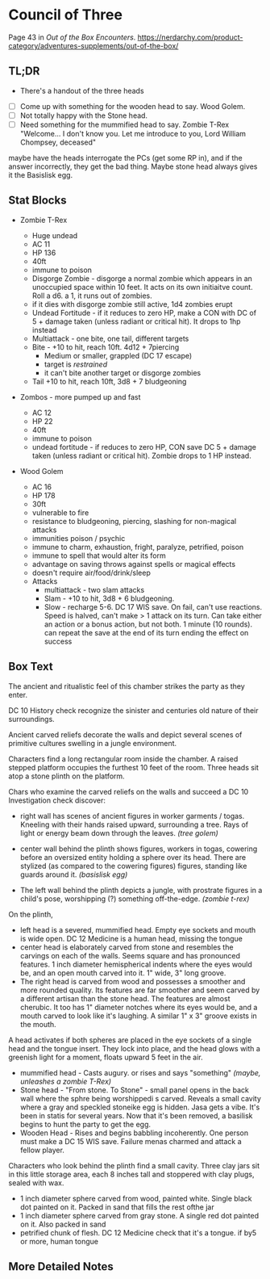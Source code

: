 # Council of Three

Page 43 in _Out of the Box Encounters_. https://nerdarchy.com/product-category/adventures-supplements/out-of-the-box/

## TL;DR

- There's a handout of the three heads

- [ ] Come up with something for the wooden head to say.  Wood Golem.
- [ ] Not totally happy with the Stone head.
- [ ] Need something for the mummified head to say. Zombie T-Rex
      "Welcome... I don't know you.  Let me introduce to you, Lord William Chompsey,
      deceased"

maybe have the heads interrogate the PCs (get some RP in), and if the
answer incorrectly, they get the bad thing.  Maybe stone head always
gives it the Basislisk egg.


## Stat Blocks

* Zombie T-Rex
  - Huge undead
  - AC 11
  - HP 136
  - 40ft
  - immune to poison
  - Disgorge Zombie - disgorge a normal zombie which appears in an unoccupied
    space within 10 feet. It acts on its own initiaitve count.  Roll a d6.
    a 1, it runs out of zombies.
  - if it dies with disgorge zombie still active, 1d4 zombies erupt
  - Undead Fortitude - if it reduces to zero HP, make a CON with DC of
    5 + damage taken (unless radiant or critical hit).  It drops to 1hp
    instead
  - Multiattack - one bite, one tail, different targets
  - Bite - +10 to hit, reach 10ft.  4d12 + 7piercing
       - Medium or smaller, grappled (DC 17 escape)
       - target is _restrained_
       - it can't bite another target or disgorge zombies
  - Tail +10 to hit, reach 10ft, 3d8 + 7 bludgeoning

* Zombos - more pumped up and fast
  - AC 12
  - HP 22
  - 40ft
  - immune to poison
  - undead fortitude - if reduces to zero HP, CON save DC 5 + damage taken
    (unless radiant or critical hit).  Zombie drops to 1 HP instead.

* Wood Golem
  - AC 16
  - HP 178
  - 30ft
  - vulnerable to fire
  - resistance to bludgeoning, piercing, slashing for non-magical attacks
  - immunities poison / psychic
  - immune to charm, exhaustion, fright, paralyze, petrified, poison
  - immune to spell that would alter its form
  - advantage on saving throws against spells or magical effects
  - doesn't require air/food/drink/sleep
  * Attacks
      - multiattack - two slam attacks
      - Slam - +10 to hit, 3d8 + 6 bludgeoning.
      - Slow - recharge 5-6.  DC 17 WIS save. On fail, can't use reactions.
        Speed is halved, can't make > 1 attack on its turn.  Can take either
	an action or a bonus action, but not both.  1 minute (10 rounds).
        can repeat the save at the end of its turn ending the effect on success


## Box Text

The ancient and ritualistic feel of this chamber strikes the party
as they enter.

DC 10 History check recognize the sinister and centuries old nature of
their surroundings.

Ancient carved reliefs decorate the walls and depict several scenes
of primitive cultures swelling in a jungle environment.

Characters find a long rectangular room inside the chamber.
A raised stepped platform occupies the furthest 10 feet of the room.
Three heads sit atop a stone plinth on the platform.

Chars who examine the carved reliefs on the walls and succeed
a DC 10 Investigation check discover:

- right wall has scenes of ancient figures in worker garments / togas.
Kneeling with their hands raised upward, surrounding a tree.
Rays of light or energy beam down through the leaves. _(tree golem)_

- center wall behind the plinth shows figures, workers in togas, cowering before an
  oversized entity holding a sphere over its head.  There are stylized
  (as compared to the cowering figures) figures, standing like guards
  around it.  _(basislisk egg)_

- The left wall behind the plinth depicts a jungle, with prostrate
  figures in a child's pose, worshipping (?) something off-the-edge.
  _(zombie t-rex)_


On the plinth,
  - left head is a severed, mummified head. Empty eye sockets and mouth
    is wide open.  DC 12 Medicine is a human head, missing the tongue
  - center head is elaborately carved from stone and resembles the carvings
    on each of the walls.  Seems square and has pronounced features.
    1 inch diameter hemispherical indents where the eyes would be, and
    an open mouth carved into it. 1" wide, 3" long groove.
  - The right head is carved from wood and possesses a smoother and more
    rounded quality.  Its features are far smoother and seem carved by
    a different artisan than the stone head. The features are almost
    cherubic.  It too has 1" diameter notches where its eyes would be,
    and a mouth carved to look like it's laughing.  A similar 1" x 3" 
    groove exists in the mouth.

A head activates if  both spheres are placed in the eye sockets of a single
head and the tongue insert.  They lock into place, and the head glows
with a greenish light for a moment, floats upward 5 feet in the air.

- mummified head - Casts augury.  or rises and says "something"
  _(maybe, unleashes a zombie T-Rex)_
- Stone head - "From stone. To Stone" - small panel opens in the back wall
  where the sphre being worshippedi s carved.  Reveals a small cavity where a 
  gray and speckled stoneike egg is hidden.  Jasa gets a vibe.
  It's been in statis for several years.  Now that it's been removed, a
  basilisk begins to hunt the party to get the egg.
- Wooden Head - Rises and begins babbling incoherently.  One person must
  make a DC 15 WIS save. Failure menas charmed and attack a fellow player.



Characters who look behind the plinth find a small cavity.
Three clay jars sit in this little storage area, each 8 inches tall
and stoppered with clay plugs, sealed with wax.
- 1 inch diameter sphere carved from wood, painted white. Single black dot
  painted on it. Packed in sand that fills the rest ofthe jar
- 1 inch diameter sphere carved from gray stone.  A single red dot painted
  on it.  Also packed in sand
- petrified chunk of flesh.  DC 12 Medicine check that it's a tongue.
  if by5 or more, human tongue
  




## More Detailed Notes

